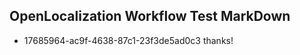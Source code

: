 ## OpenLocalization Workflow Test MarkDown
* 17685964-ac9f-4638-87c1-23f3de5ad0c3 thanks!

<!--HONumber=Jul16_HO3-->


